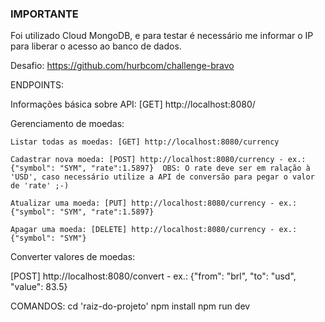 ### IMPORTANTE ####
Foi utilizado Cloud MongoDB, e para testar é necessário me informar o IP para liberar o acesso ao banco de dados.







Desafio: https://github.com/hurbcom/challenge-bravo



ENDPOINTS:


Informações básica sobre API:
[GET] http://localhost:8080/




Gerenciamento de moedas:

	Listar todas as moedas: [GET] http://localhost:8080/currency
	
	Cadastrar nova moeda: [POST] http://localhost:8080/currency - ex.: {"symbol": "SYM", "rate":1.5897}  OBS: O rate deve ser em ralação à 'USD', caso necessário utilize a API de conversão para pegar o valor de 'rate' ;-)
	
	Atualizar uma moeda: [PUT] http://localhost:8080/currency - ex.: {"symbol": "SYM", "rate":1.5897}
	
	Apagar uma moeda: [DELETE] http://localhost:8080/currency - ex.: {"symbol": "SYM"}



Converter valores de moedas:

[POST] http://localhost:8080/convert - ex.: {"from": "brl", "to": "usd", "value": 83.5}




COMANDOS:
cd 'raiz-do-projeto'
npm install
npm run dev